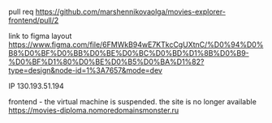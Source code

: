 pull req
https://github.com/marshennikovaolga/movies-explorer-frontend/pull/2

link to figma layout
https://www.figma.com/file/6FMWkB94wE7KTkcCgUXtnC/%D0%94%D0%B8%D0%BF%D0%BB%D0%BE%D0%BC%D0%BD%D1%8B%D0%B9-%D0%BF%D1%80%D0%BE%D0%B5%D0%BA%D1%82?type=design&node-id=1%3A7657&mode=dev

IP 130.193.51.194

frontend - the virtual machine is suspended. the site is no longer available
https://movies-diploma.nomoredomainsmonster.ru